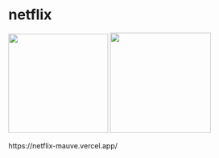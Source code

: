# netflix 
<p>
<img src="https://beatrizoliveiraferreira.github.io/netflix/img/anne_com_e2.jpg" width= 198/> 
<img src="https://beatrizoliveiraferreira.github.io/netflix/img/ashely_garcia2.jpg" width= 200/>
</p>
https://netflix-mauve.vercel.app/

